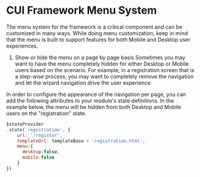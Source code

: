 # CUI Framework Menu System

The menu system for the framework is a critical component and can be customized in many ways.  While doing menu customization, keep in mind that the menu is built to support features for both Mobile and Desktop user experiences.

1) Show or hide the menu on a page by page basis
Sometimes you may want to have the menu completely hidden for either Desktop or Mobile users based on the scenario.  For example, in a registration screen that is a step-wise process, you may want to completely remove the navigation and let the wizard navigation drive the user experience.

In order to configure the appearance of the navigation per page, you can add the following attributes to your module's state definitions.  In the example below, the menu will be hidden from both Desktop and Mobile users on the "registration" state.

```javascript
$stateProvider
.state('registration', {
    url: '/register',
    templateUrl: templateBase + 'registration.html',
    menu:{
      desktop:false,
      mobile:false
    }
})
```
